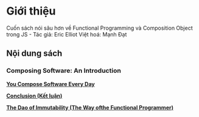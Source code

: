 # Giới thiệu

Cuốn sách nói sâu hơn về Functional Programming và Composition Object trong JS - Tác giả: Eric Elliot
Việt hoá: Mạnh Đạt

## Nội dung sách

### Composing Software: An Introduction

[**You Compose Software Every Day**](https://github.com/rubysky17/Composing_Function/blob/main/Composing-Software-An-Introduction/You-Compose-software-Every-Day.md)

[**Conclusion (Kết luận)**](https://github.com/rubysky17/Composing_Function/blob/main/Composing-Software-An-Introduction/Conclusion.md)

[**The Dao of Immutability (The Way ofthe Functional Programmer)**](https://github.com/rubysky17/Composing_Function/blob/main/The-Dao-of-Immutability/index.md)
